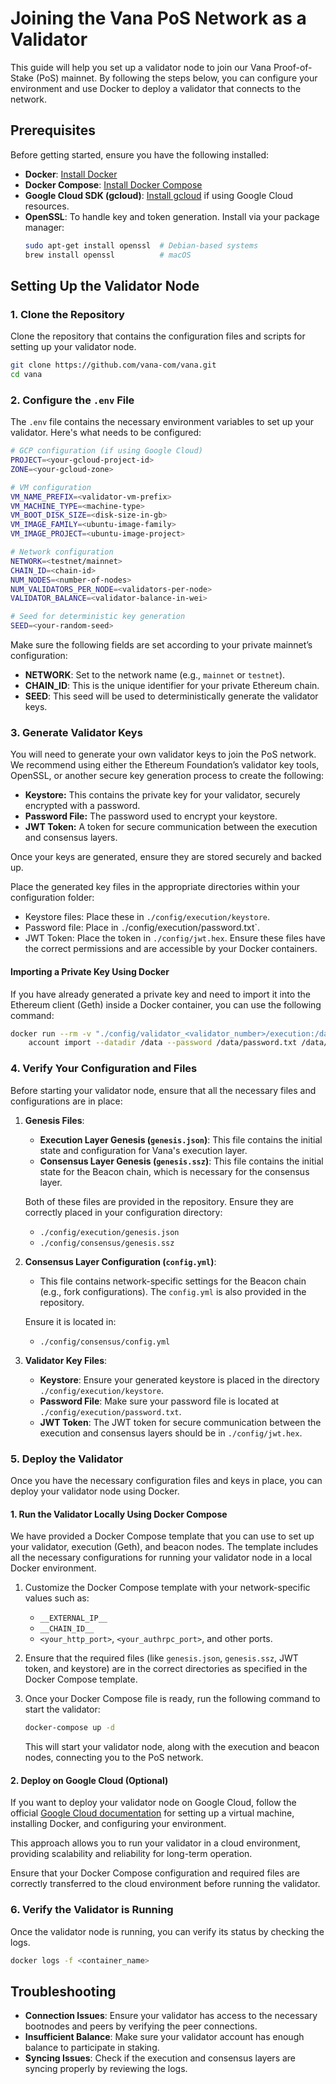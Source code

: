 # Joining the Vana PoS Network as a Validator

This guide will help you set up a validator node to join our Vana Proof-of-Stake (PoS) mainnet. By following the steps below, you can configure your environment and use Docker to deploy a validator that connects to the network.

## Prerequisites

Before getting started, ensure you have the following installed:

- **Docker**: [Install Docker](https://docs.docker.com/get-docker/)
- **Docker Compose**: [Install Docker Compose](https://docs.docker.com/compose/install/)
- **Google Cloud SDK (gcloud)**: [Install gcloud](https://cloud.google.com/sdk/docs/install) if using Google Cloud resources.
- **OpenSSL**: To handle key and token generation. Install via your package manager:
  ```bash
  sudo apt-get install openssl  # Debian-based systems
  brew install openssl          # macOS
  ```

## Setting Up the Validator Node

### 1. Clone the Repository

Clone the repository that contains the configuration files and scripts for setting up your validator node.

```bash
git clone https://github.com/vana-com/vana.git
cd vana
```

### 2. Configure the `.env` File

The `.env` file contains the necessary environment variables to set up your validator. Here's what needs to be configured:

```bash
# GCP configuration (if using Google Cloud)
PROJECT=<your-gcloud-project-id>
ZONE=<your-gcloud-zone>

# VM configuration
VM_NAME_PREFIX=<validator-vm-prefix>
VM_MACHINE_TYPE=<machine-type>
VM_BOOT_DISK_SIZE=<disk-size-in-gb>
VM_IMAGE_FAMILY=<ubuntu-image-family>
VM_IMAGE_PROJECT=<ubuntu-image-project>

# Network configuration
NETWORK=<testnet/mainnet>
CHAIN_ID=<chain-id>
NUM_NODES=<number-of-nodes>
NUM_VALIDATORS_PER_NODE=<validators-per-node>
VALIDATOR_BALANCE=<validator-balance-in-wei>

# Seed for deterministic key generation
SEED=<your-random-seed>
```

Make sure the following fields are set according to your private mainnet’s configuration:

- **NETWORK**: Set to the network name (e.g., `mainnet` or `testnet`).
- **CHAIN_ID**: This is the unique identifier for your private Ethereum chain.
- **SEED**: This seed will be used to deterministically generate the validator keys.

### 3. Generate Validator Keys

You will need to generate your own validator keys to join the PoS network. We recommend using either the Ethereum Foundation’s validator key tools, OpenSSL, or another secure key generation process to create the following:

- **Keystore:** This contains the private key for your validator, securely encrypted with a password.
- **Password File:** The password used to encrypt your keystore.
- **JWT Token:** A token for secure communication between the execution and consensus layers.

Once your keys are generated, ensure they are stored securely and backed up.

Place the generated key files in the appropriate directories within your configuration folder:

- Keystore files: Place these in `./config/execution/keystore`.
- Password file: Place in `.`/config/execution/password.txt`.
- JWT Token: Place the token in `./config/jwt.hex`.
Ensure these files have the correct permissions and are accessible by your Docker containers.

#### Importing a Private Key Using Docker
If you have already generated a private key and need to import it into the Ethereum client (Geth) inside a Docker container, you can use the following command:

```bash
docker run --rm -v "./config/validator_<validator_number>/execution:/data" ethereum/client-go:latest \
    account import --datadir /data --password /data/password.txt /data/temp_private_key
```

### 4. Verify Your Configuration and Files

Before starting your validator node, ensure that all the necessary files and configurations are in place:

1. **Genesis Files**:
   - **Execution Layer Genesis (`genesis.json`)**: This file contains the initial state and configuration for Vana's execution layer.
   - **Consensus Layer Genesis (`genesis.ssz`)**: This file contains the initial state for the Beacon chain, which is necessary for the consensus layer.

   Both of these files are provided in the repository. Ensure they are correctly placed in your configuration directory:
   - `./config/execution/genesis.json`
   - `./config/consensus/genesis.ssz`

2. **Consensus Layer Configuration (`config.yml`)**:
   - This file contains network-specific settings for the Beacon chain (e.g., fork configurations). The `config.yml` is also provided in the repository.
   
   Ensure it is located in:
   - `./config/consensus/config.yml`

3. **Validator Key Files**:
   - **Keystore**: Ensure your generated keystore is placed in the directory `./config/execution/keystore`.
   - **Password File**: Make sure your password file is located at `./config/execution/password.txt`.
   - **JWT Token**: The JWT token for secure communication between the execution and consensus layers should be in `./config/jwt.hex`.

### 5. Deploy the Validator

Once you have the necessary configuration files and keys in place, you can deploy your validator node using Docker.

#### 1. **Run the Validator Locally Using Docker Compose**

We have provided a Docker Compose template that you can use to set up your validator, execution (Geth), and beacon nodes. The template includes all the necessary configurations for running your validator node in a local Docker environment.

1. Customize the Docker Compose template with your network-specific values such as:
   - `__EXTERNAL_IP__`
   - `__CHAIN_ID__`
   - `<your_http_port>`, `<your_authrpc_port>`, and other ports.

2. Ensure that the required files (like `genesis.json`, `genesis.ssz`, JWT token, and keystore) are in the correct directories as specified in the Docker Compose template.

3. Once your Docker Compose file is ready, run the following command to start the validator:

   ```bash
   docker-compose up -d
   ```

   This will start your validator node, along with the execution and beacon nodes, connecting you to the PoS network.

#### 2. **Deploy on Google Cloud (Optional)**

If you want to deploy your validator node on Google Cloud, follow the official [Google Cloud documentation](https://cloud.google.com/docs) for setting up a virtual machine, installing Docker, and configuring your environment.

This approach allows you to run your validator in a cloud environment, providing scalability and reliability for long-term operation.

Ensure that your Docker Compose configuration and required files are correctly transferred to the cloud environment before running the validator.

### 6. Verify the Validator is Running

Once the validator node is running, you can verify its status by checking the logs.

```bash
docker logs -f <container_name>
```

## Troubleshooting

- **Connection Issues**: Ensure your validator has access to the necessary bootnodes and peers by verifying the peer connections.
- **Insufficient Balance**: Make sure your validator account has enough balance to participate in staking.
- **Syncing Issues**: Check if the execution and consensus layers are syncing properly by reviewing the logs.

